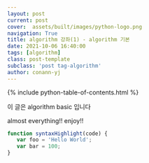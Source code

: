 ```yaml
---
layout: post
current: post
cover:  assets/built/images/python-logo.png
navigation: True
title: algorithm 강좌(1) - algorithm 기본 
date: 2021-10-06 16:40:00
tags: [algorithm]
class: post-template
subclass: 'post tag-algorithm'
author: conann-yj
---
```


{% include python-table-of-contents.html %}

이 글은 algorithm basic 입니다 

almost everything!! enjoy!!

~~~javascript
function syntaxHighlight(code) {
   var foo = 'Hello World';
   var bar = 100;
}
~~~